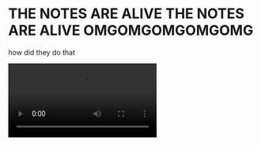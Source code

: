 # THE NOTES ARE ALIVE THE NOTES ARE ALIVE OMGOMGOMGOMGOMG

how did they do that

![](https://cdn.discordapp.com/attachments/1051367873311936563/1051367875006431286/2022-12-11_00-19-48.mp4)